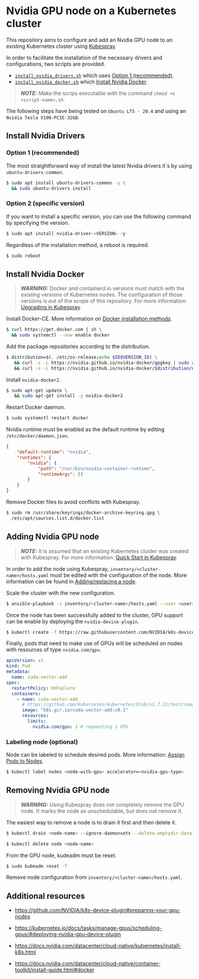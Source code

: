 # Nvidia GPU node on a Kubernetes cluster

This repository aims to configure and add an Nvidia GPU node to an existing Kubernetes cluster using [Kubespray](https://github.com/kubernetes-sigs/kubespray).

In order to facilitate the installation of the necessary drivers and configurations, two scripts are provided.
* [`install_nvidia_drivers.sh`](https://github.com/jaime-cespedes-sisniega/k8s-gpu-node/blob/main/scripts/install_nvidia_drivers.sh) which uses [Option 1 (recommended)](#option-1-recommended).
* [`install_nvidia_docker.sh`](https://github.com/jaime-cespedes-sisniega/k8s-gpu-node/blob/main/scripts/install_nvidia_docker.sh) which [Install Nvidia Docker](#install-nvidia-docker).
> **_NOTE:_**  Make the scrips executable with the command `chmod +x <script-name>.sh`.


The following steps have being tested on `Ubuntu LTS - 20.4` and using an `Nvidia Tesla V100-PCIE-32GB`.

## Install Nvidia Drivers

### Option 1 (recommended)

The most straightforward way of install the latest Nvidia drivers it´s by using `ubuntu-drivers-common`.

```bash
$ sudo apt install ubuntu-drivers-common -y \
  && sudo ubuntu-drivers install
```
### Option 2 (specific version)

If you want to install a specific version, you can use the following command by specifying the version.

```bash
$ sudo apt install nvidia-driver-<VERSION> -y
```

Regardless of the installation method, a reboot is required.

```bash
$ sudo reboot
```

## Install Nvidia Docker

> **_WARNING:_**  Docker and containerd.io versions must match with the existing versions of Kubernetes nodes. The configuration of those versions is out of the scope of this repository. For more information: [Upgrading in Kubespray](https://github.com/kubernetes-sigs/kubespray/blob/master/docs/upgrades.md).

Install Docker-CE. More information on [Docker installation methods](https://docs.docker.com/engine/install/ubuntu/#installation-methods).
```bash
$ curl https://get.docker.com | sh \
  && sudo systemctl --now enable docker
```

Add the package repositories according to the distribution.
```bash
$ distribution=$(. /etc/os-release;echo $ID$VERSION_ID) \
   && curl -s -L https://nvidia.github.io/nvidia-docker/gpgkey | sudo apt-key add - \
   && curl -s -L https://nvidia.github.io/nvidia-docker/$distribution/nvidia-docker.list | sudo tee /etc/apt/sources.list.d/nvidia-docker.list
```

Install `nvidia-docker2`.
```bash
$ sudo apt-get update \
   && sudo apt-get install -y nvidia-docker2
```

Restart Docker daemon.
```bash
$ sudo systemctl restart docker
```

Nvidia runtime must be enabled as the default runtime by editing `/etc/docker/daemon.json`.
```json
{
    "default-runtime": "nvidia",
    "runtimes": {
        "nvidia": {
            "path": "/usr/bin/nvidia-container-runtime",
            "runtimeArgs": []
        }
    }
}
```

Remove Docker files to avoid conflicts with Kubespray.
```bash
$ sudo rm /usr/share/keyrings/docker-archive-keyring.gpg \
  /etc/apt/sources.list.d/docker.list
```

## Adding Nvidia GPU node
> **_NOTE:_**  It is assumed that an existing Kubernetes cluster was created with Kubespray. For more information: [Quick Start in Kubespray](https://github.com/kubernetes-sigs/kubespray#quick-start).

In order to add the node using Kubespray, `inventory/<cluster-name>/hosts.yaml` must be edited with the configuration of the node. More information can be found in [Adding/replacing a node](https://github.com/kubernetes-sigs/kubespray/blob/master/docs/nodes.md#addingreplacing-a-node).

Scale the cluster with the new configuration.
```bash
$ ansible-playbook -i inventory/<cluster-name>/hosts.yaml --user <user> --become --become-user=root scale.yml
```

Once the node has been successfully added to the cluster, GPU support can be enable by deploying the `nvidia-device-plugin`.
```bash
$ kubectl create -f https://raw.githubusercontent.com/NVIDIA/k8s-device-plugin/v0.9.0/nvidia-device-plugin.yml
```

Finally, pods that need to make use of GPUs will be scheduled on nodes with resources of type `nvidia.com/gpu`. 
```yaml
apiVersion: v1
kind: Pod
metadata:
  name: cuda-vector-add
spec:
  restartPolicy: OnFailure
  containers:
    - name: cuda-vector-add
      # https://github.com/kubernetes/kubernetes/blob/v1.7.11/test/images/nvidia-cuda/Dockerfile
      image: "k8s.gcr.io/cuda-vector-add:v0.1"
      resources:
        limits:
          nvidia.com/gpu: 1 # requesting 1 GPU
```

### Labeling node (optional)

Node can be labeled to schedule desired pods. More information: [Assign Pods to Nodes](https://kubernetes.io/docs/tasks/configure-pod-container/assign-pods-nodes/).
```bash
$ kubectl label nodes <node-with-gpu> accelerator=<nvidia-gpu-type>
```

## Removing Nvidia GPU node
> **_WARNING:_**  Using Kubespray does not completely remove the GPU node. It marks the node as unschedulable, but does not remove it.

The easiest way to remove a node is to drain it first and then delete it.

```bash
$ kubectl drain <node-name> --ignore-daemonsets --delete-emptydir-data
```

```bash
$ kubectl delete node <node-name>
```

From the GPU node, kudeadm must be reset.
```bash
$ sudo kubeadm reset -f
```

Remove node configuration from `inventory/<cluster-name>/hosts.yaml`.

## Additional resources

* https://github.com/NVIDIA/k8s-device-plugin#preparing-your-gpu-nodes

* https://kubernetes.io/docs/tasks/manage-gpus/scheduling-gpus/#deploying-nvidia-gpu-device-plugin

* https://docs.nvidia.com/datacenter/cloud-native/kubernetes/install-k8s.html

* https://docs.nvidia.com/datacenter/cloud-native/container-toolkit/install-guide.html#docker